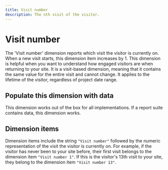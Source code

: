 ```yaml
---
title: Visit number
description: The nth visit of the visitor.
---
```


# Visit number

The 'Visit number' dimension reports which visit the visitor is currently on. When a new visit starts, this dimension item increases by 1. This dimension is helpful when you want to understand how engaged visitors are when returning to your site. It is a visit-based dimension, meaning that it contains the same value for the entire visit and cannot change. It applies to the lifetime of the visitor, regardless of project date range.

## Populate this dimension with data

This dimension works out of the box for all implementations. If a report suite contains data, this dimension works.

## Dimension items

Dimension items include the string `"Visit number"` followed by the numeric representation of the visit the visitor is currently on. For example, if the visitor has never been to your site before, their first visit belongs to the dimension item `"Visit number 1"`. If this is the visitor's 13th visit to your site, they belong to the dimension item `"Visit number 13"`.
